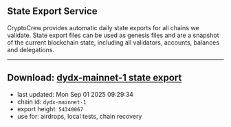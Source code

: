 ## State Export Service
CryptoCrew provides automatic daily state exports for all chains we validate. State export files can be used as genesis files and are a snapshot of the current blockchain state, including all validators, accounts, balances and delegations.

---
**Download: [dydx-mainnet-1 state export](https://dl-tyo.ccvalidators.com/SERVICE/dydx/dydx-mainnet-1_export_54340067.json)**
---

- last updated: Mon Sep 01 2025 09:29:34
- chain id: `dydx-mainnet-1`
- export height: `54340067`
- use for: airdrops, local tests, chain recovery
